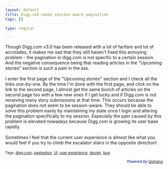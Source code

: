 ```yaml
--- 
layout: default
title: Digg.com needs session-aware pagination
tags: []

type: regular

---
```

<p>Though Digg.com v3.0 has been released with a lot of fanfare and lot of accolades, it makes me sad that they still haven't fixed this annoying problem - the pagination in digg.com is not specific to a certain session. And the negative consequence being that reading articles in the &quot;Upcoming stories&quot; section is such a pain in the ass.<br /><br />I enter the first page of the &quot;Upcoming stories&quot; section and I check all the links one-by-one. By the time I'm done with the first page, and click on the link to the second page, I almost get the same bunch of articles on the second page too with a few new ones if I get lucky and if Digg.com is not receiving many story submissions at that time. This occurs because the pagination does not seem to be session-aware. They should be able to solve this problem easily by maintaining my state once I login and altering the pagination specifically to my session. Especially the pain caused by this problem is elevated nowadays because Digg.com is growing its user base rapidly.<br /><br />Sometimes I feel that the current user experience is almost like what you would feel if you try to climb the escalator stairs in the opposite direction!<br /><br /><small>Tags: <a rel="tag" href="http://technorati.com/tag/digg.com">digg.com</a>, <a rel="tag" href="http://technorati.com/tag/pagination">pagination</a>, <a rel="tag" href="http://technorati.com/tag/UI">UI</a>, <a rel="tag" href="http://technorati.com/tag/user+experience">user experience</a>, <a rel="tag" href="http://technorati.com/tag/design">design</a>, <a rel="tag" href="http://technorati.com/tag/bug">bug</a></small></p>
<p style="color:#008;text-align:right;"><small><em>Powered by</em> <a href="http://www.qumana.com/">Qumana</a></small></p>

